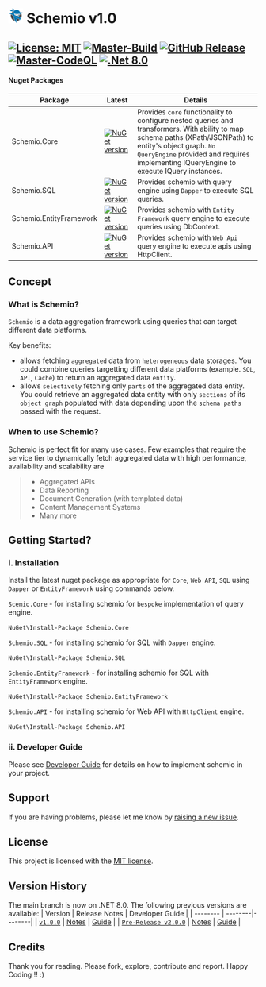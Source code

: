 # <img src="https://github.com/CodeShayk/Schemio/blob/master/Images/ninja-icon-16.png" alt="ninja" style="width:30px;"/> Schemio v1.0 
[![License: MIT](https://img.shields.io/badge/License-MIT-yellow.svg)](https://github.com/CodeShayk/Schemio/blob/master/LICENSE.md) 
[![Master-Build](https://github.com/CodeShayk/Schemio/actions/workflows/Build-Master.yml/badge.svg)](https://github.com/CodeShayk/Schemio/actions/workflows/Build-Master.yml) 
[![GitHub Release](https://img.shields.io/github/v/release/CodeShayk/Schemio?logo=github&sort=semver)](https://github.com/CodeShayk/Schemio/releases/latest)
[![Master-CodeQL](https://github.com/CodeShayk/Schemio/actions/workflows/Master-CodeQL.yml/badge.svg)](https://github.com/CodeShayk/Schemio/actions/workflows/Master-CodeQL.yml) 
[![.Net 8.0](https://img.shields.io/badge/.Net-8.0-blue)](https://dotnet.microsoft.com/en-us/download/dotnet/8.0)
--
 #### Nuget Packages
| Package | Latest  | Details | 
| --------| --------| --------|
| Schemio.Core|[![NuGet version](https://badge.fury.io/nu/Schemio.Core.svg)](https://badge.fury.io/nu/Schemio.Core) | Provides `core` functionality to configure nested queries and transformers. With ability to map schema paths (XPath/JSONPath) to entity's object graph. `No QueryEngine` provided and requires implementing IQueryEngine to execute IQuery instances. |
| Schemio.SQL|[![NuGet version](https://badge.fury.io/nu/Schemio.SQL.svg)](https://badge.fury.io/nu/Schemio.SQL)| Provides schemio with query engine using `Dapper` to execute SQL queries. |
| Schemio.EntityFramework|[![NuGet version](https://badge.fury.io/nu/Schemio.EntityFramework.svg)](https://badge.fury.io/nu/Schemio.EntityFramework)| Provides schemio with `Entity Framework` query engine to execute queries using DbContext. |
| Schemio.API|[![NuGet version](https://badge.fury.io/nu/Schemio.Api.svg)](https://badge.fury.io/nu/Schemio.Api)| Provides schemio with `Web Api` query engine to execute apis using HttpClient. |

## Concept
### What is Schemio?
`Schemio` is a data aggregation framework using queries that can target different data platforms.

Key benefits:
- allows fetching `aggregated` data from `heterogeneous` data storages. You could combine queries targetting different data platforms (example. `SQL`, `API`, `Cache`) to return an aggregated data `entity`.
- allows `selectively` fetching only `parts` of the aggregated data entity. You could retrieve an aggregated data entity with only `sections` of its `object graph` populated with data depending upon the `schema paths` passed with the request.

### When to use Schemio?
Schemio is perfect fit for many use cases. Few examples that require the service tier to dynamically fetch aggregated data with high performance, availability and scalability are
> - Aggregated APIs
> - Data Reporting
> - Document Generation (with templated data)
> - Content Management Systems
> - Many more

## Getting Started?
### i. Installation
Install the latest nuget package as appropriate for `Core`, `Web API`, `SQL` using `Dapper` or `EntityFramework` using commands below. 

`Scemio.Core` - for installing schemio for `bespoke` implementation of query engine.
```
NuGet\Install-Package Schemio.Core
```
`Schemio.SQL` - for installing schemio for SQL with `Dapper` engine.
```
NuGet\Install-Package Schemio.SQL
```
`Schemio.EntityFramework` - for installing schemio for SQL with `EntityFramework` engine.
```
NuGet\Install-Package Schemio.EntityFramework
```
`Schemio.API` - for installing schemio for Web API with `HttpClient` engine.
```
NuGet\Install-Package Schemio.API
```
### ii. Developer Guide

Please see [Developer Guide](https://codeshayk.github.io/Schemio/) for details on how to implement schemio in your project.

## Support

If you are having problems, please let me know by [raising a new issue](https://github.com/CodeShayk/Schemio/issues/new/choose).

## License

This project is licensed with the [MIT license](LICENSE).

## Version History
The main branch is now on .NET 8.0. The following previous versions are available:
| Version  | Release Notes | Developer Guide |
| -------- | --------|--------|
| [`v1.0.0`](https://github.com/CodeShayk/Schemio/tree/v1.0.0) |  [Notes](https://github.com/CodeShayk/Schemio/releases/tag/v1.0.0) | [Guide](https://github.com/CodeShayk/Schemio/blob/v1.0.0/index.md) |
| [`Pre-Release v2.0.0`](https://github.com/CodeShayk/Schemio/tree/v2.0.0) |  [Notes](https://github.com/CodeShayk/Schemio/releases/tag/v2.0.0) | [Guide](https://github.com/CodeShayk/Schemio/blob/v2.0.0/index.md) |

## Credits
Thank you for reading. Please fork, explore, contribute and report. Happy Coding !! :)




